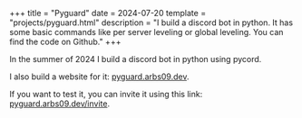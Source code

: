 +++
title = "Pyguard"
date = 2024-07-20
template = "projects/pyguard.html"
description = "I build a discord bot in python. It has some basic commands like per server leveling or global leveling. You can find the code on Github."
+++

In the summer of 2024 I build a discord bot in python using pycord.

I also build a website for it: [pyguard.arbs09.dev](https://pyguard.arbs09.dev/).

If you want to test it, you can invite it using this link: [pyguard.arbs09.dev/invite](https://pyguard.arbs09.dev/invite).

